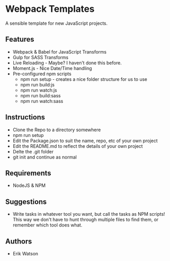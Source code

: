 # Webpack Templates

A sensible template for new JavaScript projects.


## Features

  + Webpack & Babel for JavaScript Transforms
  + Gulp for SASS Transforms
  + Live Reloading - Maybe? I haven't done this before.
  + Moment.js - Nice Date/Time handling
  + Pre-configured npm scripts
    - npm run setup - creates a nice folder structure for us to use
    - npm run build:js
    - npm run watch:js
    - npm run build:sass
    - npm run watch:sass


## Instructions

  + Clone the Repo to a directory somewhere
  + npm run setup
  + Edit the Package.json to suit the name, repo, etc of your own project
  + Edit the README.md to reflect the details of your own project
  + Delte the .git folder
  + git init and continue as normal


## Requirements

  + NodeJS & NPM


## Suggestions

  + Write tasks in whatever tool you want, but call the tasks as NPM scripts! This way we don't have to hunt through multiple files to find them, or remember which tool does what.


## Authors

  + Erik Watson
